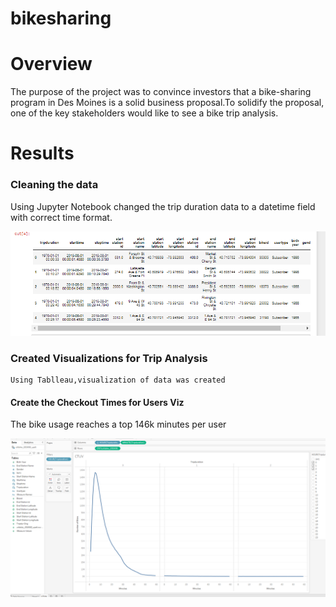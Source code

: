 # bikesharing
# Overview
The purpose of the project was to convince  investors that a bike-sharing program in Des Moines is a solid business proposal.To solidify the proposal, one of the key stakeholders would like to see a bike trip analysis.
 
# Results
 ### Cleaning the data
 
 Using Jupyter Notebook changed the trip duration data to a datetime field with correct time format.
 
 
  ![Deliverable1.png](images/Deliverable1.png)
  
  ### Created Visualizations for Trip Analysis
    Using Tablleau,visualization of data was created
    
   #### Create the Checkout Times for Users Viz
   The bike usage reaches a top 146k minutes per user
   
   ![Checkout_time_Users.png](images/Checkout_time_Users.png)
   
  
